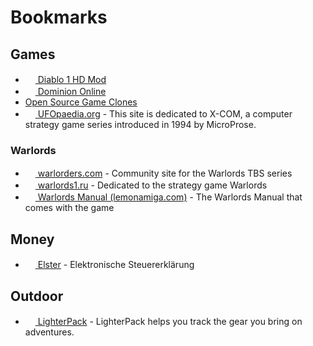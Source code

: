 # Bookmarks

## Games

* [<img src="https://mod.diablo.noktis.pl/opg-d3.jpg" width="16" height="16" /> Diablo 1 HD Mod](https://mod.diablo.noktis.pl/)
* [<img src="https://dominion.games/favicon.ico" width="16" height="16" /> Dominion Online](https://dominion.games)
* [Open Source Game Clones](https://osgameclones.com/)
* [<img src="https://www.ufopaedia.org/skins/common/images/wiki.png" width="16" height="16" /> UFOpaedia.org](https://www.ufopaedia.org) - This site is dedicated to X-COM, a computer strategy game series introduced in 1994 by MicroProse.

### Warlords

* [<img src="http://www.warlorders.com/favicon.ico" width="16" height="16" /> warlorders.com](http://www.warlorders.com/) - Community site for the Warlords TBS series
* [<img src="http://www.warlords1.ru/templates/files/favicon.ico" width="16" height="16" /> warlords1.ru](https://translate.google.de/translate?sl=auto&tl=en&u=http%3A%2F%2Fwww.warlords1.ru%2F) - Dedicated to the strategy game Warlords
* [<img src="https://www.lemonamiga.com/inc/favicons/favicon-16x16.png" width="16" height="16" /> Warlords Manual (lemonamiga.com)](https://www.lemonamiga.com/games/docs.php?id=1752) - The Warlords Manual that comes with the game

## Money

* [<img src="https://www.elster.de/eportal/img/fav/eop/favicon.ico" width="16" height="16" /> Elster](https://www.elster.de) - Elektronische Steuererklärung

## Outdoor

* [<img src="https://lighterpack.com/favicon.png" width="16" height="16" /> LighterPack](https://lighterpack.com) - LighterPack helps you track the gear you bring on adventures.
